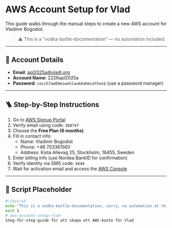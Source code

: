 # AWS Account Setup for Vlad

This guide walks through the manual steps to create a new AWS account for Vladimir Bogodist.

> ⚠️ This is a "vodka-bottle-documentation" — no automation included.

---

## 🧾 Account Details

- **Email**: apl2025a@vladi.org  
- **Account Name**: 2226apl2025a  
- **Password**: `ceich7aeD9eiwe%lauk6ahmiethoo$` (use a password manager)

---

## 🪜 Step-by-Step Instructions

1. Go to [AWS Signup Portal](https://portal.aws.amazon.com/billing/signup#/start/email)
2. Verify email using code: `388747`
3. Choose the **Free Plan (6 months)**
4. Fill in contact info:
   - Name: Vladimir Bogodist
   - Phone: +46 703361560
   - Address: Kista Allevag 25, Stockholm, 16455, Sweden
5. Enter billing info (use Nordea BankID for confirmation)
6. Verify identity via SMS code: `4444`
7. Wait for activation email and access the [AWS Console](https://aws.amazon.com/console)

---

## 🧪 Script Placeholder

```sh
#!/bin/sh
echo "This is a vodka-bottle-documentation, sorry, no automation at this time :-/"
exit 1
# aws-account-setup-vlad
Steg-för-steg-guide för att skapa ett AWS-konto för Vlad
